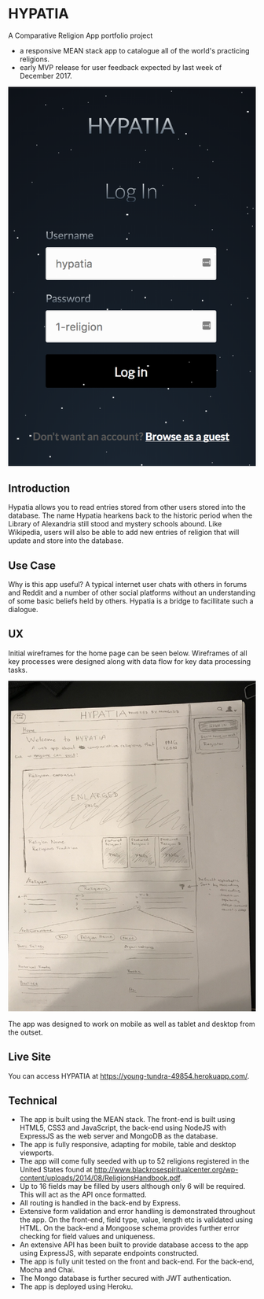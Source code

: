 # HYPATIA
A Comparative Religion App portfolio project
- a responsive MEAN stack app to catalogue all of the world's practicing religions.
- early MVP release for user feedback expected by last week of December 2017.

![Screenshots](public/styles/pics/login.png)

## Introduction
Hypatia allows you to read entries stored from other users stored into the database. The name Hypatia hearkens back to the historic period when the Library of Alexandria still stood and mystery schools abound. Like Wikipedia, users will also be able to add new entries of religion that will update and store into the database.

## Use Case
Why is this app useful? A typical internet user chats with others in forums and Reddit and a number of other social platforms without an understanding of some basic beliefs held by others. Hypatia is a bridge to facillitate such a dialogue.  

## UX

Initial wireframes for the home page can be seen below. Wireframes of all key processes were designed along with data flow for key data processing tasks.

![Initial Wireframes](public/styles/pics/wireframe.JPG)

The app was designed to work on mobile as well as tablet and desktop from the outset. 

## Live Site
You can access HYPATIA at https://young-tundra-49854.herokuapp.com/.

## Technical
* The app is built using the MEAN stack. The front-end is built using HTML5, CSS3 and JavaScript, the back-end using NodeJS with ExpressJS as the web server and MongoDB as the database.
* The app is fully responsive, adapting for mobile, table and desktop viewports.
* The app will come fully seeded with up to 52 religions registered in the United States found at http://www.blackrosespiritualcenter.org/wp-content/uploads/2014/08/ReligionsHandbook.pdf. 
* Up to 16 fields may be filled by users although only 6 will be required. This will act as the API once formatted. 
* All routing is handled in the back-end by Express.
* Extensive form validation and error handling is demonstrated throughout the app. On the front-end, field type, value, length etc is validated using HTML. On the back-end a Mongoose schema provides further error checking for field values and uniqueness.
* An extensive API has been built to provide database access to the app using ExpressJS, with separate endpoints constructed.
* The app is fully unit tested on the front and back-end. For the back-end, Mocha and Chai.
* The Mongo database is further secured with JWT authentication. 
* The app is deployed using Heroku.

